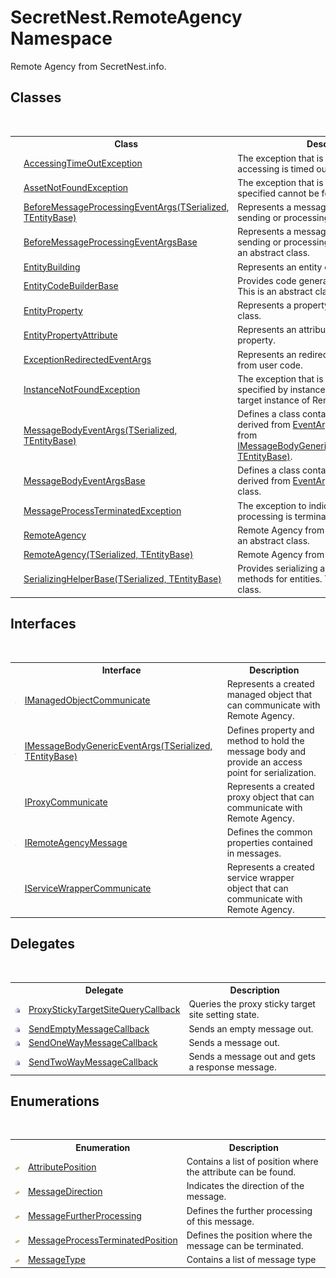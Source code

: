 # SecretNest.RemoteAgency Namespace
 

Remote Agency from SecretNest.info.


## Classes
&nbsp;<table><tr><th></th><th>Class</th><th>Description</th></tr><tr><td>![Public class](media/pubclass.gif "Public class")</td><td><a href="T_SecretNest_RemoteAgency_AccessingTimeOutException">AccessingTimeOutException</a></td><td>
The exception that is thrown when the accessing is timed out.</td></tr><tr><td>![Public class](media/pubclass.gif "Public class")</td><td><a href="T_SecretNest_RemoteAgency_AssetNotFoundException">AssetNotFoundException</a></td><td>
The exception that is thrown when the asset specified cannot be found.</td></tr><tr><td>![Public class](media/pubclass.gif "Public class")</td><td><a href="T_SecretNest_RemoteAgency_BeforeMessageProcessingEventArgs_2">BeforeMessageProcessingEventArgs(TSerialized, TEntityBase)</a></td><td>
Represents a message to be checked for sending or processing after received.</td></tr><tr><td>![Public class](media/pubclass.gif "Public class")</td><td><a href="T_SecretNest_RemoteAgency_BeforeMessageProcessingEventArgsBase">BeforeMessageProcessingEventArgsBase</a></td><td>
Represents a message to be checked for sending or processing after received. This is an abstract class.</td></tr><tr><td>![Public class](media/pubclass.gif "Public class")</td><td><a href="T_SecretNest_RemoteAgency_EntityBuilding">EntityBuilding</a></td><td>
Represents an entity class to be created.</td></tr><tr><td>![Public class](media/pubclass.gif "Public class")</td><td><a href="T_SecretNest_RemoteAgency_EntityCodeBuilderBase">EntityCodeBuilderBase</a></td><td>
Provides code generation for entity classes. This is an abstract class.</td></tr><tr><td>![Public class](media/pubclass.gif "Public class")</td><td><a href="T_SecretNest_RemoteAgency_EntityProperty">EntityProperty</a></td><td>
Represents a property to be created in entity class.</td></tr><tr><td>![Public class](media/pubclass.gif "Public class")</td><td><a href="T_SecretNest_RemoteAgency_EntityPropertyAttribute">EntityPropertyAttribute</a></td><td>
Represents an attribute that marked for this property.</td></tr><tr><td>![Public class](media/pubclass.gif "Public class")</td><td><a href="T_SecretNest_RemoteAgency_ExceptionRedirectedEventArgs">ExceptionRedirectedEventArgs</a></td><td>
Represents an redirected exception thrown from user code.</td></tr><tr><td>![Public class](media/pubclass.gif "Public class")</td><td><a href="T_SecretNest_RemoteAgency_InstanceNotFoundException">InstanceNotFoundException</a></td><td>
The exception that is thrown when the object specified by instance id cannot be found in target instance of Remote Agency.</td></tr><tr><td>![Public class](media/pubclass.gif "Public class")</td><td><a href="T_SecretNest_RemoteAgency_MessageBodyEventArgs_2">MessageBodyEventArgs(TSerialized, TEntityBase)</a></td><td>
Defines a class contains message body derived from <a href="https://docs.microsoft.com/dotnet/api/system.eventargs" target="_blank">EventArgs</a> and implemented from <a href="T_SecretNest_RemoteAgency_IMessageBodyGenericEventArgs_2">IMessageBodyGenericEventArgs(TSerialized, TEntityBase)</a>.</td></tr><tr><td>![Public class](media/pubclass.gif "Public class")</td><td><a href="T_SecretNest_RemoteAgency_MessageBodyEventArgsBase">MessageBodyEventArgsBase</a></td><td>
Defines a class contains message body derived from <a href="https://docs.microsoft.com/dotnet/api/system.eventargs" target="_blank">EventArgs</a>. This is an abstract class.</td></tr><tr><td>![Public class](media/pubclass.gif "Public class")</td><td><a href="T_SecretNest_RemoteAgency_MessageProcessTerminatedException">MessageProcessTerminatedException</a></td><td>
The exception to indicate a message processing is terminated.</td></tr><tr><td>![Public class](media/pubclass.gif "Public class")</td><td><a href="T_SecretNest_RemoteAgency_RemoteAgency">RemoteAgency</a></td><td>
Remote Agency from SecretNest.info. This is an abstract class.</td></tr><tr><td>![Public class](media/pubclass.gif "Public class")</td><td><a href="T_SecretNest_RemoteAgency_RemoteAgency_2">RemoteAgency(TSerialized, TEntityBase)</a></td><td>
Remote Agency from SecretNest.info.</td></tr><tr><td>![Public class](media/pubclass.gif "Public class")</td><td><a href="T_SecretNest_RemoteAgency_SerializingHelperBase_2">SerializingHelperBase(TSerialized, TEntityBase)</a></td><td>
Provides serializing and deserializing methods for entities. This is an abstract class.</td></tr></table>

## Interfaces
&nbsp;<table><tr><th></th><th>Interface</th><th>Description</th></tr><tr><td>![Public interface](media/pubinterface.gif "Public interface")</td><td><a href="T_SecretNest_RemoteAgency_IManagedObjectCommunicate">IManagedObjectCommunicate</a></td><td>
Represents a created managed object that can communicate with Remote Agency.</td></tr><tr><td>![Public interface](media/pubinterface.gif "Public interface")</td><td><a href="T_SecretNest_RemoteAgency_IMessageBodyGenericEventArgs_2">IMessageBodyGenericEventArgs(TSerialized, TEntityBase)</a></td><td>
Defines property and method to hold the message body and provide an access point for serialization.</td></tr><tr><td>![Public interface](media/pubinterface.gif "Public interface")</td><td><a href="T_SecretNest_RemoteAgency_IProxyCommunicate">IProxyCommunicate</a></td><td>
Represents a created proxy object that can communicate with Remote Agency.</td></tr><tr><td>![Public interface](media/pubinterface.gif "Public interface")</td><td><a href="T_SecretNest_RemoteAgency_IRemoteAgencyMessage">IRemoteAgencyMessage</a></td><td>
Defines the common properties contained in messages.</td></tr><tr><td>![Public interface](media/pubinterface.gif "Public interface")</td><td><a href="T_SecretNest_RemoteAgency_IServiceWrapperCommunicate">IServiceWrapperCommunicate</a></td><td>
Represents a created service wrapper object that can communicate with Remote Agency.</td></tr></table>

## Delegates
&nbsp;<table><tr><th></th><th>Delegate</th><th>Description</th></tr><tr><td>![Public delegate](media/pubdelegate.gif "Public delegate")</td><td><a href="T_SecretNest_RemoteAgency_ProxyStickyTargetSiteQueryCallback">ProxyStickyTargetSiteQueryCallback</a></td><td>
Queries the proxy sticky target site setting state.</td></tr><tr><td>![Public delegate](media/pubdelegate.gif "Public delegate")</td><td><a href="T_SecretNest_RemoteAgency_SendEmptyMessageCallback">SendEmptyMessageCallback</a></td><td>
Sends an empty message out.</td></tr><tr><td>![Public delegate](media/pubdelegate.gif "Public delegate")</td><td><a href="T_SecretNest_RemoteAgency_SendOneWayMessageCallback">SendOneWayMessageCallback</a></td><td>
Sends a message out.</td></tr><tr><td>![Public delegate](media/pubdelegate.gif "Public delegate")</td><td><a href="T_SecretNest_RemoteAgency_SendTwoWayMessageCallback">SendTwoWayMessageCallback</a></td><td>
Sends a message out and gets a response message.</td></tr></table>

## Enumerations
&nbsp;<table><tr><th></th><th>Enumeration</th><th>Description</th></tr><tr><td>![Public enumeration](media/pubenumeration.gif "Public enumeration")</td><td><a href="T_SecretNest_RemoteAgency_AttributePosition">AttributePosition</a></td><td>
Contains a list of position where the attribute can be found.</td></tr><tr><td>![Public enumeration](media/pubenumeration.gif "Public enumeration")</td><td><a href="T_SecretNest_RemoteAgency_MessageDirection">MessageDirection</a></td><td>
Indicates the direction of the message.</td></tr><tr><td>![Public enumeration](media/pubenumeration.gif "Public enumeration")</td><td><a href="T_SecretNest_RemoteAgency_MessageFurtherProcessing">MessageFurtherProcessing</a></td><td>
Defines the further processing of this message.</td></tr><tr><td>![Public enumeration](media/pubenumeration.gif "Public enumeration")</td><td><a href="T_SecretNest_RemoteAgency_MessageProcessTerminatedPosition">MessageProcessTerminatedPosition</a></td><td>
Defines the position where the message can be terminated.</td></tr><tr><td>![Public enumeration](media/pubenumeration.gif "Public enumeration")</td><td><a href="T_SecretNest_RemoteAgency_MessageType">MessageType</a></td><td>
Contains a list of message type</td></tr></table>&nbsp;
